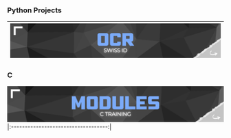 ### Python Projects
| [![OCR Project](images/ocr.png)](https://github.com/MatthieuGillieron/ocr_project)
|:-----------------------------------:|
### C
[![Modules C](images/modules.png)](https://github.com/MatthieuGillieron/modules_C)
|:-----------------------------------:|
